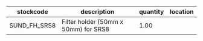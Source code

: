 |stockcode|description|quantity|location|
|---------|-----------|--------|--------|
|SUND_FH_SRS8|Filter holder (50mm x 50mm) for SRS8|1.00||
